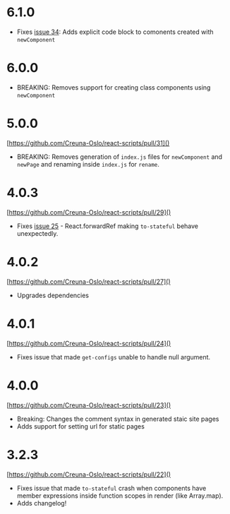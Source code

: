 # 6.1.0

- Fixes [issue 34](https://github.com/Creuna-Oslo/react-scripts/issues/34): Adds explicit code block to comonents created with `newComponent`

# 6.0.0

- BREAKING: Removes support for creating class components using `newComponent`

# 5.0.0

[https://github.com/Creuna-Oslo/react-scripts/pull/31]()

- BREAKING: Removes generation of `index.js` files for `newComponent` and `newPage` and renaming inside `index.js` for `rename`.

# 4.0.3

[https://github.com/Creuna-Oslo/react-scripts/pull/29]()

- Fixes [issue 25](https://github.com/Creuna-Oslo/react-scripts/issues/25) - React.forwardRef making `to-stateful` behave unexpectedly.

# 4.0.2

[https://github.com/Creuna-Oslo/react-scripts/pull/27]()

- Upgrades dependencies

# 4.0.1

[https://github.com/Creuna-Oslo/react-scripts/pull/24]()

- Fixes issue that made `get-configs` unable to handle null argument.

# 4.0.0

[https://github.com/Creuna-Oslo/react-scripts/pull/23]()

- Breaking: Changes the comment syntax in generated staic site pages
- Adds support for setting url for static pages

# 3.2.3

[https://github.com/Creuna-Oslo/react-scripts/pull/22]()

- Fixes issue that made `to-stateful` crash when components have member expressions inside function scopes in render (like Array.map).
- Adds changelog!
